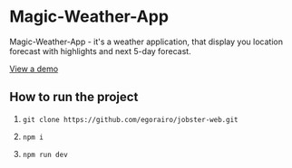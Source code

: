 # Magic-Weather-App

Magic-Weather-App - it's a weather application, that display you location forecast with highlights and next 5-day forecast.

[View a demo](https://jobster-web.netlify.app/)

## How to run the project

1. `git clone https://github.com/egorairo/jobster-web.git`

2. `npm i`

3. `npm run dev`
